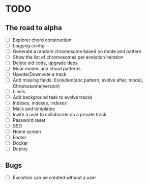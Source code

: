 # TODO

## The road to alpha

- [ ] Explorer chord construction
- [ ] Logging config
- [ ] Generate a random chromosome based on mode and pattern
- [ ] Show the list of chromosomes per evolution iteration
- [ ] Delete old code, upgrade deps
- [ ] Moar modes and chord patterns.
- [ ] Upvote/Downvote a track
- [ ] Add missing fields: Evolution(abc pattern, evolve after, mode), Chromosome(version)
- [ ] Limits
- [ ] Add background task to evolve tracks
- [ ] Indexes, indexes, indexes
- [ ] Mails and templates
- [ ] Invite a user to collaborate on a private track
- [ ] Password reset
- [ ] SSO
- [ ] Home screen
- [ ] Footer
- [ ] Docker
- [ ] Deploy

## Bugs

- [ ] Evolution can be created without a user